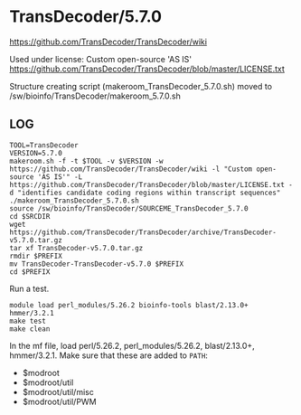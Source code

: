 TransDecoder/5.7.0
==================

<https://github.com/TransDecoder/TransDecoder/wiki>

Used under license:
Custom open-source 'AS IS'
<https://github.com/TransDecoder/TransDecoder/blob/master/LICENSE.txt>

Structure creating script (makeroom_TransDecoder_5.7.0.sh) moved to /sw/bioinfo/TransDecoder/makeroom_5.7.0.sh

LOG
---

    TOOL=TransDecoder
    VERSION=5.7.0
    makeroom.sh -f -t $TOOL -v $VERSION -w https://github.com/TransDecoder/TransDecoder/wiki -l "Custom open-source 'AS IS'" -L https://github.com/TransDecoder/TransDecoder/blob/master/LICENSE.txt -d "identifies candidate coding regions within transcript sequences"
    ./makeroom_TransDecoder_5.7.0.sh 
    source /sw/bioinfo/TransDecoder/SOURCEME_TransDecoder_5.7.0 
    cd $SRCDIR
    wget https://github.com/TransDecoder/TransDecoder/archive/TransDecoder-v5.7.0.tar.gz
    tar xf TransDecoder-v5.7.0.tar.gz 
    rmdir $PREFIX
    mv TransDecoder-TransDecoder-v5.7.0 $PREFIX
    cd $PREFIX

Run a test.

    module load perl_modules/5.26.2 bioinfo-tools blast/2.13.0+ hmmer/3.2.1
    make test
    make clean

In the mf file, load perl/5.26.2, perl_modules/5.26.2, blast/2.13.0+, hmmer/3.2.1.
Make sure that these are added to `PATH`:

* $modroot
* $modroot/util
* $modroot/util/misc
* $modroot/util/PWM

